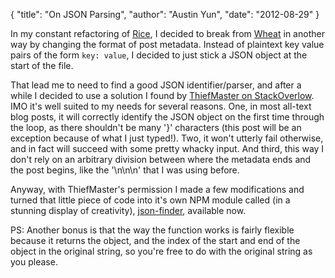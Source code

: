 {
    "title": "On JSON Parsing",
    "author": "Austin Yun",
    "date": "2012-08-29"
}

In my constant refactoring of [Rice][1], I decided to break from [Wheat][2] in
another way by changing the format of post metadata. Instead of plaintext key
value pairs of the form `key: value`, I decided to just stick a JSON object at
the start of the file.

That lead me to need to find a good JSON identifier/parser, and after a while I
decided to use a solution I found by [ThiefMaster on StackOverlow][3]. IMO it's
well suited to my needs for several reasons. One, in most all-text blog posts,
it will correctly identify the JSON object on the first time through the loop,
as there shouldn't be many '}' characters (this post will be an exception
because of what I just typed!). Two, it won't utterly fail otherwise, and in
fact will succeed with some pretty whacky input. And third, this way I don't
rely on an arbitrary division between where the metadata ends and the post
begins, like the '\n\n\n' that I was using before.

Anyway, with ThiefMaster's permission I made a few modifications and turned that
little piece of code into it's own NPM module called (in a stunning display of
creativity), [json-finder][4], available now.

PS: Another bonus is that the way the function works is fairly flexible because
it returns the object, and the index of the start and end of the object in the
original string, so you're free to do with the original string as you please.

[1]: https://github.com/austinyun/rice
[2]: https://github.com/creationix/wheat
[3]: http://stackoverflow.com/a/10574546/298479
[4]: https://npmjs.org/package/json-finder
